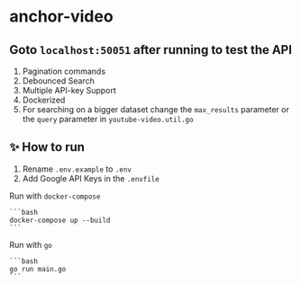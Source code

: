 # anchor-video

## Goto `localhost:50051` after running to test the API

1. Pagination commands  
2. Debounced Search
3. Multiple API-key Support
4. Dockerized
5. For searching on a bigger dataset change the `max_results` parameter or the `query` parameter in `youtube-video.util.go`

## ✨ How to run

1. Rename `.env.example` to `.env`
2. Add Google API Keys in the `.envfile`

Run with `docker-compose`

    ```bash
    docker-compose up --build
    ```

Run with `go`

    ```bash
    go run main.go
    ```

